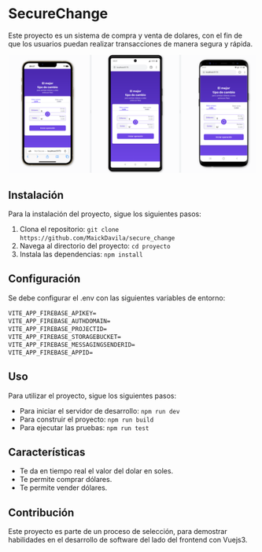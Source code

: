 # SecureChange

Este proyecto es un sistema de compra y venta de dolares, con el fin de que los usuarios puedan realizar transacciones
de manera segura y rápida.

![mobileScreenshot](./src/assets/images/mobileScreenshot.png)

## Instalación

Para la instalación del proyecto, sigue los siguientes pasos:

1. Clona el repositorio: `git clone https://github.com/MaickDavila/secure_change`
2. Navega al directorio del proyecto: `cd proyecto`
3. Instala las dependencias: `npm install`

## Configuración

Se debe configurar el .env con las siguientes variables de entorno:

````
VITE_APP_FIREBASE_APIKEY=
VITE_APP_FIREBASE_AUTHDOMAIN=
VITE_APP_FIREBASE_PROJECTID=
VITE_APP_FIREBASE_STORAGEBUCKET=
VITE_APP_FIREBASE_MESSAGINGSENDERID=
VITE_APP_FIREBASE_APPID=
````

## Uso

Para utilizar el proyecto, sigue los siguientes pasos:

- Para iniciar el servidor de desarrollo: `npm run dev`
- Para construir el proyecto: `npm run build`
- Para ejecutar las pruebas: `npm run test`

## Características

- Te da en tiempo real el valor del dolar en soles.
- Te permite comprar dólares.
- Te permite vender dólares.

## Contribución

Este proyecto es parte de un proceso de selección, para demostrar habilidades en el desarrollo de software del lado del
frontend con Vuejs3.
